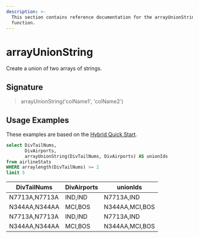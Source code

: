 ```yaml
---
description: >-
  This section contains reference documentation for the arrayUnionString
  function.
---
```


# arrayUnionString

Create a union of two arrays of strings.

## Signature

> arrayUnionString('colName1', 'colName2')

## Usage Examples

These examples are based on the [Hybrid Quick Start](../../basics/getting-started/quick-start.md#hybrid).

```sql
select DivTailNums, 
       DivAirports,
       arrayUnionString(DivTailNums, DivAirports) AS unionIds
from airlineStats 
WHERE arraylength(DivTailNums) >= 2
limit 5
```

| DivTailNums   | DivAirports | unionIds       |
| ------------- | ----------- | -------------- |
| N7713A,N7713A | IND,IND     | N7713A,IND     |
| N344AA,N344AA | MCI,BOS     | N344AA,MCI,BOS |
| N7713A,N7713A | IND,IND     | N7713A,IND     |
| N344AA,N344AA | MCI,BOS     | N344AA,MCI,BOS |
